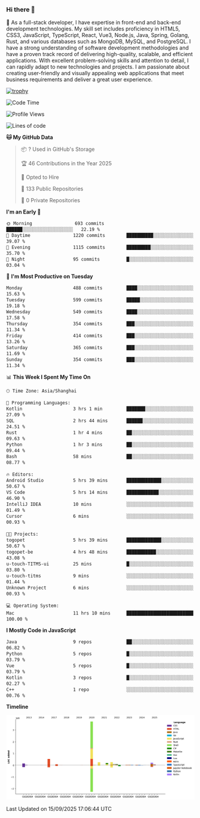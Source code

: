 ### Hi there 👋

🌱 As a full-stack developer, I have expertise in front-end and back-end development technologies. My skill set includes proficiency in HTML5, CSS3, JavaScript, TypeScript, React, Vue3, Node.js, Java, Spring, Golang, Rust, and various databases such as MongoDB, MySQL, and PostgreSQL. I have a strong understanding of software development methodologies and have a proven track record of delivering high-quality, scalable, and efficient applications. With excellent problem-solving skills and attention to detail, I can rapidly adapt to new technologies and projects. I am passionate about creating user-friendly and visually appealing web applications that meet business requirements and deliver a great user experience.

[![trophy](https://github-profile-trophy.vercel.app/?username=elton&rank=SECRET,SSS,SS,S,AAA,AA,A&theme=onedark&no-frame=true&margin-w=10)](https://github.com/ryo-ma/github-profile-trophy)

<!--START_SECTION:waka-->
![Code Time](http://img.shields.io/badge/Code%20Time-1%2C909%20hrs%2028%20mins-blue)

![Profile Views](http://img.shields.io/badge/Profile%20Views-0-blue)

![Lines of code](https://img.shields.io/badge/From%20Hello%20World%20I%27ve%20Written-5.9%20million%20lines%20of%20code-blue)

**🐱 My GitHub Data** 

> 📦 ? Used in GitHub's Storage 
 > 
> 🏆 46 Contributions in the Year 2025
 > 
> 💼 Opted to Hire
 > 
> 📜 133 Public Repositories 
 > 
> 🔑 0 Private Repositories 
 > 
**I'm an Early 🐤** 

```text
🌞 Morning                693 commits         ██████░░░░░░░░░░░░░░░░░░░   22.19 % 
🌆 Daytime                1220 commits        ██████████░░░░░░░░░░░░░░░   39.07 % 
🌃 Evening                1115 commits        █████████░░░░░░░░░░░░░░░░   35.70 % 
🌙 Night                  95 commits          █░░░░░░░░░░░░░░░░░░░░░░░░   03.04 % 
```
📅 **I'm Most Productive on Tuesday** 

```text
Monday                   488 commits         ████░░░░░░░░░░░░░░░░░░░░░   15.63 % 
Tuesday                  599 commits         █████░░░░░░░░░░░░░░░░░░░░   19.18 % 
Wednesday                549 commits         ████░░░░░░░░░░░░░░░░░░░░░   17.58 % 
Thursday                 354 commits         ███░░░░░░░░░░░░░░░░░░░░░░   11.34 % 
Friday                   414 commits         ███░░░░░░░░░░░░░░░░░░░░░░   13.26 % 
Saturday                 365 commits         ███░░░░░░░░░░░░░░░░░░░░░░   11.69 % 
Sunday                   354 commits         ███░░░░░░░░░░░░░░░░░░░░░░   11.34 % 
```


📊 **This Week I Spent My Time On** 

```text
🕑︎ Time Zone: Asia/Shanghai

💬 Programming Languages: 
Kotlin                   3 hrs 1 min         ███████░░░░░░░░░░░░░░░░░░   27.09 % 
SQL                      2 hrs 44 mins       ██████░░░░░░░░░░░░░░░░░░░   24.51 % 
Rust                     1 hr 4 mins         ██░░░░░░░░░░░░░░░░░░░░░░░   09.63 % 
Python                   1 hr 3 mins         ██░░░░░░░░░░░░░░░░░░░░░░░   09.44 % 
Bash                     58 mins             ██░░░░░░░░░░░░░░░░░░░░░░░   08.77 % 

🔥 Editors: 
Android Studio           5 hrs 39 mins       █████████████░░░░░░░░░░░░   50.67 % 
VS Code                  5 hrs 14 mins       ████████████░░░░░░░░░░░░░   46.90 % 
IntelliJ IDEA            10 mins             ░░░░░░░░░░░░░░░░░░░░░░░░░   01.49 % 
Cursor                   6 mins              ░░░░░░░░░░░░░░░░░░░░░░░░░   00.93 % 

🐱‍💻 Projects: 
togopet                  5 hrs 39 mins       █████████████░░░░░░░░░░░░   50.67 % 
togopet-be               4 hrs 48 mins       ███████████░░░░░░░░░░░░░░   43.08 % 
u-touch-TITMS-ui         25 mins             █░░░░░░░░░░░░░░░░░░░░░░░░   03.80 % 
u-touch-titms            9 mins              ░░░░░░░░░░░░░░░░░░░░░░░░░   01.44 % 
Unknown Project          6 mins              ░░░░░░░░░░░░░░░░░░░░░░░░░   00.93 % 

💻 Operating System: 
Mac                      11 hrs 10 mins      █████████████████████████   100.00 % 
```

**I Mostly Code in JavaScript** 

```text
Java                     9 repos             ██░░░░░░░░░░░░░░░░░░░░░░░   06.82 % 
Python                   5 repos             █░░░░░░░░░░░░░░░░░░░░░░░░   03.79 % 
Vue                      5 repos             █░░░░░░░░░░░░░░░░░░░░░░░░   03.79 % 
Kotlin                   3 repos             █░░░░░░░░░░░░░░░░░░░░░░░░   02.27 % 
C++                      1 repo              ░░░░░░░░░░░░░░░░░░░░░░░░░   00.76 % 
```



**Timeline**

![Lines of Code chart](https://raw.githubusercontent.com/elton/elton/main/assets/bar_graph.png)


 Last Updated on 15/09/2025 17:06:44 UTC
<!--END_SECTION:waka-->

<!--
**elton/elton** is a ✨ _special_ ✨ repository because its `README.md` (this file) appears on your GitHub profile.

Here are some ideas to get you started:

- 🔭 I’m currently working on ...
- 🌱 I’m currently learning ...
- 👯 I’m looking to collaborate on ...
- 🤔 I’m looking for help with ...
- 💬 Ask me about ...
- 📫 How to reach me: ...
- 😄 Pronouns: ...
- ⚡ Fun fact: ...
-->
